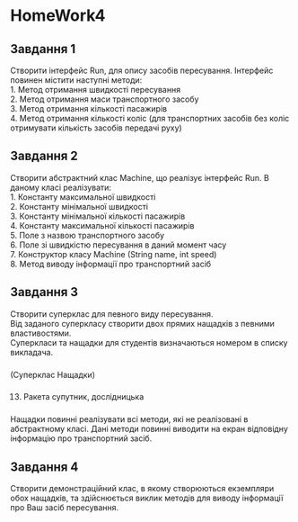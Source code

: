 # HomeWork4
Завдання 1
-----------
 Створити інтерфейс Run, для опису засобів пересування. Інтерфейс повинен містити наступні методи: \
 1\. Метод отримання швидкості пересування \
 2\. Метод отримання маси транспортного засобу \
 3\. Метод отримання кількості пасажирів \
 4\. Метод отримання кількості коліс (для транспортних засобів без коліс отримувати кількість засобів передачі руху) 

Завдання 2
-----------
Створити абстрактний клас Machine, що реалізує інтерфейс Run. В даному класі реалізувати: \
1\. Константу максимальної швидкості \
2\. Константу мінімальної швидкості \
3\. Константу мінімальної кількості пасажирів \
4\. Константу максимальної кількості пасажирів \
5\. Поле з назвою транспортного засобу \
6\. Поле зі швидкістю пересування в даний момент часу \
7\. Конструктор класу Machine (String name, int speed) \
8\. Метод виводу інформації про транспортний засіб 

Завдання 3
-----------
Створити суперклас для певного виду пересування. \
Від заданого суперкласу створити двох прямих нащадків з певними властивостями. \
Суперкласи та нащадки для студентів визначаються номером в списку викладача. 
###
(Суперклас Нащадки)
###
13.	Ракета супутник, дослідницька
###
Нащадки повинні реалізувати всі методи, які не реалізовані в абстрактному класі. 
Дані методи повинні виводити на екран відповідну інформацію про транспортний засіб.

Завдання 4
-----------
Створити демонстраційний клас, в якому створюються екземпляри обох нащадків, та здійснюється виклик 
методів для виводу інформації про Ваш засіб пересування.  


